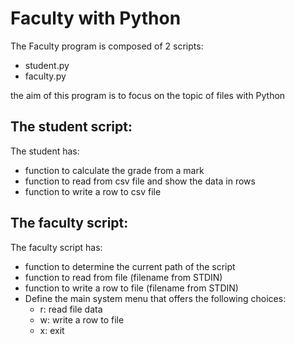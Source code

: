 # Faculty with Python

The Faculty program is composed of 2 scripts:
-   student.py 
-   faculty.py

the aim of this program is to focus on the topic of files with Python

## The student script:
The student has:

*   function to calculate the grade from a mark
*   function to read from csv file and show the data in rows
*   function to write a row to csv file
   
## The faculty script:
The faculty script has:
*   function to determine the current path of the script
*   function to read from file (filename from STDIN)
*   function to write a row to file (filename from STDIN)
*   Define the main system menu that offers the following choices:
    -   r: read file data
    -   w: write a row to file
    -   x: exit